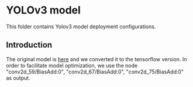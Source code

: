 YOLOv3 model
=====

This folder contains Yolov3 model deployment configurations.

Introduction
---
The original model is [here](https://github.com/pjreddie/darknet/blob/master/cfg/yolov3.cfg) and we converted it to the tensorflow version. In order to facilitate model optimization, we use the node "conv2d_59/BiasAdd:0", "conv2d_67/BiasAdd:0", "conv2d_75/BiasAdd:0" as output.
